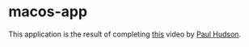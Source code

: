 # macos-app

This application is the result of completing [this](https://www.youtube.com/watch?v=ii89L7LVAs4) video by [Paul Hudson](https://github.com/twostraws).